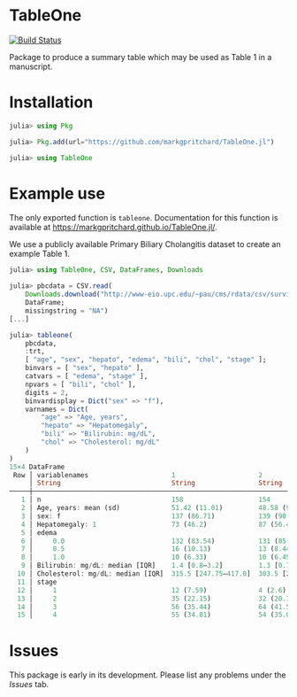 # TableOne

[![Build Status](https://github.com/markgpritchard/TableOne.jl/actions/workflows/CI.yml/badge.svg?branch=main)](https://github.com/markgpritchard/TableOne.jl/actions/workflows/CI.yml?query=branch%3Amain)

Package to produce a summary table which may be used as Table 1 in a manuscript.

# Installation

```julia
julia> using Pkg

julia> Pkg.add(url="https://github.com/markgpritchard/TableOne.jl")

julia> using TableOne
```

# Example use 

The only exported function is `tableone`. Documentation for this function is available at https://markgpritchard.github.io/TableOne.jl/.

We use a publicly available Primary Biliary Cholangitis dataset to create an example Table 1.
```julia
julia> using TableOne, CSV, DataFrames, Downloads

julia> pbcdata = CSV.read(
    Downloads.download("http://www-eio.upc.edu/~pau/cms/rdata/csv/survival/pbc.csv"),
    DataFrame;
    missingstring = "NA")
[...]

julia> tableone(
    pbcdata,
    :trt,
    [ "age", "sex", "hepato", "edema", "bili", "chol", "stage" ];
    binvars = [ "sex", "hepato" ],
    catvars = [ "edema", "stage" ],
    npvars = [ "bili", "chol" ],
    digits = 2,
    binvardisplay = Dict("sex" => "f"),
    varnames = Dict(
        "age" => "Age, years",
        "hepato" => "Hepatomegaly", 
        "bili" => "Bilirubin: mg/dL", 
        "chol" => "Cholesterol: mg/dL"
    )
)
15×4 DataFrame
 Row │ variablenames                     1                     2                     nmissing 
     │ String                            String                String                String   
─────┼────────────────────────────────────────────────────────────────────────────────────────
   1 │ n                                 158                   154                   106      
   2 │ Age, years: mean (sd)             51.42 (11.01)         48.58 (9.96)          0
   3 │ sex: f                            137 (86.71)           139 (90.26)           0
   4 │ Hepatomegaly: 1                   73 (46.2)             87 (56.49)            0
   5 │ edema                                                                         0
   6 │     0.0                           132 (83.54)           131 (85.06)
   7 │     0.5                           16 (10.13)            13 (8.44)
   8 │     1.0                           10 (6.33)             10 (6.49)
   9 │ Bilirubin: mg/dL: median [IQR]    1.4 [0.8–3.2]         1.3 [0.72–3.6]        0
  10 │ Cholesterol: mg/dL: median [IQR]  315.5 [247.75–417.0]  303.5 [254.25–377.0]  28
  11 │ stage                                                                         0
  12 │     1                             12 (7.59)             4 (2.6)
  13 │     2                             35 (22.15)            32 (20.78)
  14 │     3                             56 (35.44)            64 (41.56)
  15 │     4                             55 (34.81)            54 (35.06)
```

# Issues

This package is early in its development. Please list any problems under the *Issues* tab.
